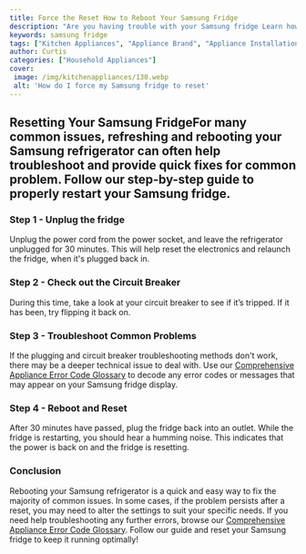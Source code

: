 ```yaml
---
title: Force the Reset How to Reboot Your Samsung Fridge
description: "Are you having trouble with your Samsung fridge Learn how to force the reset and reboot your Samsung fridge with this easy-to-follow guide Get back to enjoying chilled and frozen food in no time"
keywords: samsung fridge
tags: ["Kitchen Appliances", "Appliance Brand", "Appliance Installation"]
author: Curtis
categories: ["Household Appliances"]
cover: 
 image: /img/kitchenappliances/130.webp
 alt: 'How do I force my Samsung fridge to reset'
---
```

## Resetting Your Samsung FridgeFor many common issues, refreshing and rebooting your Samsung refrigerator can often help troubleshoot and provide quick fixes for common problem. Follow our step-by-step guide to properly restart your Samsung fridge.

### Step 1 - Unplug the fridge
Unplug the power cord from the power socket, and leave the refrigerator unplugged for 30 minutes. This will help reset the electronics and relaunch the fridge, when it's plugged back in.

### Step 2 - Check out the Circuit Breaker
During this time, take a look at your circuit breaker to see if it’s tripped. If it has been, try flipping it back on.

### Step 3 - Troubleshoot Common Problems
If the plugging and circuit breaker troubleshooting methods don't work, there may be a deeper technical issue to deal with. Use our [Comprehensive Appliance Error Code Glossary](./error-codes/) to decode any error codes or messages that may appear on your Samsung fridge display.

### Step 4 - Reboot and Reset
After 30 minutes have passed, plug the fridge back into an outlet. While the fridge is restarting, you should hear a humming noise. This indicates that the power is back on and the fridge is resetting. 

### Conclusion
Rebooting your Samsung refrigerator is a quick and easy way to fix the majority of common issues. In some cases, if the problem persists after a reset, you may need to alter the settings to suit your specific needs. If you need help troubleshooting any further errors, browse our [Comprehensive Appliance Error Code Glossary](./error-codes/). Follow our guide and reset your Samsung fridge to keep it running optimally!
